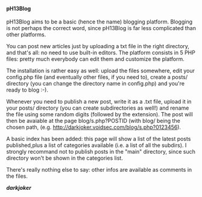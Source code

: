 <h4><b>pH13Blog</b></h4>

pH13Blog aims to be a basic (hence the name) blogging platform. Blogging is not
perhaps the correct word, since pH13Blog is far less complicated than other 
platforms.

You can post new articles just by uploading a txt file in the right directory, 
and that's all: no need to use built-in editors. The platform consists in 5
PHP files: pretty much everybody can edit them and customize the platform.

The installation is rather easy as well: upload the files somewhere, edit your
config.php file (and eventually other files, if you need to), create a posts/
directory (you can change the directory name in config.php) and you're ready to
blog :-). 

Whenever you need to publish a new post, write it as a .txt file, upload it in
your posts/ directory (you can create subdirectories as well!) and rename the 
file using some random digits (followed by the extension). The post will then be
avaiable at the page blog/s.php?POSTID (with blog/ being the chosen path,
(e.g. http://darkjoker.voidsec.com/blog/s.php?0123456).

A basic index has been added: this page will show a list of the latest posts
published,plus a list of categories available (i.e. a list of all the subdirs).
I strongly recommand not to publish posts in the "main" directory, since such
directory won't be shown in the categories list.

There's really nothing else to say: other infos are available as comments in the
files.

<b><i>darkjoker</i></b>

